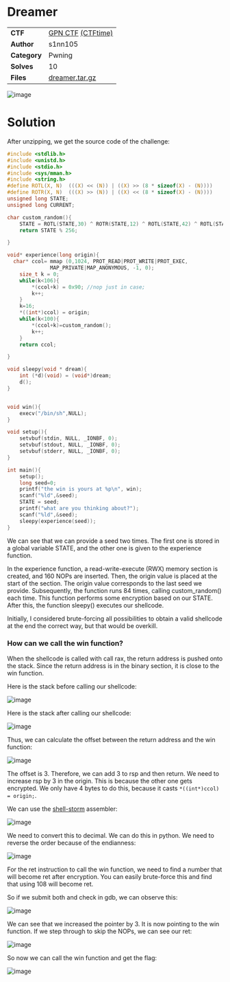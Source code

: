 # Dreamer

|||
|-|-|
|  **CTF**  |  [GPN CTF](https://play.ctf.kitctf.de/) [(CTFtime)](https://ctftime.org/event/2257)  |
|  **Author** |  s1nn105 |
|  **Category** |  Pwning |
|  **Solves** |  10  |
| **Files** |  [dreamer.tar.gz](<dreamer.tar.gz>)  |

![image](https://github.com/0xM4hm0ud/CTF-Writeups/assets/80924519/f3dba998-461a-452d-bb00-00c4346a85be)

# Solution

After unzipping, we get the source code of the challenge:

```c
#include <stdlib.h>
#include <unistd.h>
#include <stdio.h>
#include <sys/mman.h>
#include <string.h>
#define ROTL(X, N)  (((X) << (N)) | ((X) >> (8 * sizeof(X) - (N))))
#define ROTR(X, N)  (((X) >> (N)) | ((X) << (8 * sizeof(X) - (N))))
unsigned long STATE; 
unsigned long CURRENT;

char custom_random(){
    STATE = ROTL(STATE,30) ^ ROTR(STATE,12) ^ ROTL(STATE,42) ^ ROTL(STATE,4) ^ ROTR(STATE,5);
    return STATE % 256;

}

void* experience(long origin){
  char* ccol= mmap (0,1024, PROT_READ|PROT_WRITE|PROT_EXEC,
              MAP_PRIVATE|MAP_ANONYMOUS, -1, 0);
    size_t k = 0;
    while(k<106){
        *(ccol+k) = 0x90; //nop just in case;
        k++;
    }
    k=16;
    *((int*)ccol) = origin;
    while(k<100){
        *(ccol+k)=custom_random();
        k++;
    }
    return ccol;

}

void sleepy(void * dream){
    int (*d)(void) = (void*)dream;
    d();
}


void win(){
    execv("/bin/sh",NULL);
}

void setup(){
    setvbuf(stdin, NULL, _IONBF, 0);
    setvbuf(stdout, NULL, _IONBF, 0);
    setvbuf(stderr, NULL, _IONBF, 0);
}

int main(){
    setup();
    long seed=0;
    printf("the win is yours at %p\n", win);
    scanf("%ld",&seed); 
    STATE = seed;
    printf("what are you thinking about?");
    scanf("%ld",&seed);
    sleepy(experience(seed));
}
```

We can see that we can provide a seed two times. The first one is stored in a global variable STATE, and the other one is given to the experience function. 

In the experience function, a read-write-execute (RWX) memory section is created, and 160 NOPs are inserted. Then, the origin value is placed at the start of the section. The origin value corresponds to the last seed we provide.
Subsequently, the function runs 84 times, calling custom_random() each time. This function performs some encryption based on our STATE. After this, the function sleepy() executes our shellcode.

Initially, I considered brute-forcing all possibilities to obtain a valid shellcode at the end the correct way, but that would be overkill.

### How can we call the win function?
When the shellcode is called with call rax, the return address is pushed onto the stack. Since the return address is in the binary section, it is close to the win function.

Here is the stack before calling our shellcode:

![image](https://github.com/0xM4hm0ud/CTF-Writeups/assets/80924519/2834716d-0b3f-41e2-95a8-10cf4eaa5c6d)

Here is the stack after calling our shellcode:

![image](https://github.com/0xM4hm0ud/CTF-Writeups/assets/80924519/d61aac97-46a0-428c-8cf5-a2dd9ac7b706)

Thus, we can calculate the offset between the return address and the win function:

![image](https://github.com/0xM4hm0ud/CTF-Writeups/assets/80924519/7d5569fd-bdbd-4d68-86c2-4eb962cd1d1f)

The offset is 3. Therefore, we can add 3 to rsp and then return. We need to increase rsp by 3 in the origin. This is because the other one gets encrypted.
We only have 4 bytes to do this, because it casts `*((int*)ccol) = origin;`.

We can use the [shell-storm](https://shell-storm.org/online/Online-Assembler-and-Disassembler/?inst=add+byte+ptr+%5Brsp%5D%2C+3&arch=x86-64&as_format=hex#assembly) assembler:

![image](https://github.com/0xM4hm0ud/CTF-Writeups/assets/80924519/e2c0c9d5-4562-45ee-b525-8af3805e52f0)

We need to convert this to decimal. We can do this in python. We need to reverse the order because of the endianness:

![image](https://github.com/0xM4hm0ud/CTF-Writeups/assets/80924519/daf96679-b365-49c0-be4a-25c2ad010be2)

For the ret instruction to call the win function, we need to find a number that will become ret after encryption. You can easily brute-force this and find that using 108 will become ret.

So if we submit both and check in gdb, we can observe this:

![image](https://github.com/0xM4hm0ud/CTF-Writeups/assets/80924519/029603d8-ffa9-4cb2-9fc0-874b88854589)

We can see that we increased the pointer by 3. It is now pointing to the win function.
If we step through to skip the NOPs, we can see our ret:

![image](https://github.com/0xM4hm0ud/CTF-Writeups/assets/80924519/d1ea21aa-9222-4c30-9c5c-fe9a5b553390)

So now we can call the win function and get the flag:

![image](https://github.com/0xM4hm0ud/CTF-Writeups/assets/80924519/5955a1f1-c367-4f36-981d-174acd598437)



